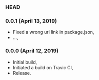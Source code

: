 ### HEAD

### 0.0.1 (April 13, 2019)

  * Fixed a wrong url link in package.json,
  * ...,


### 0.0.0 (April 12, 2019)

  * Initial build,
  * Initiated a build on Travic CI,
  * Release.
